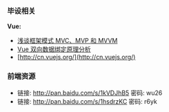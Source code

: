 ### 毕设相关
**Vue:**
- [浅谈框架模式 MVC、MVP 和 MVVM](http://web.jobbole.com/89314/)
- [Vue 双向数据绑定原理分析](http://web.jobbole.com/88870/)
- [http://cn.vuejs.org/](http://cn.vuejs.org/)


### 前端资源
- 链接: http://pan.baidu.com/s/1kVDJhB5 密码: wu26
- 链接: http://pan.baidu.com/s/1hsdrzKC 密码: r6yk

